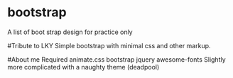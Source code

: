 # bootstrap
A list of boot strap design for practice only

#Tribute to LKY
Simple bootstrap with minimal css and other markup.

#About me
Required animate.css bootstrap jquery awesome-fonts
Slightly more complicated with a naughty theme (deadpool)
